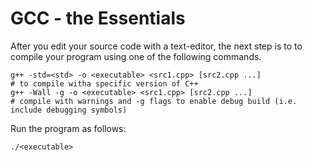 # GCC - the Essentials

After you edit your source code with a text-editor, the next step is to to compile your program using one of the following commands.

```Shell
g++ -std=<std> -o <executable> <src1.cpp> [src2.cpp ...]              # to compile witha specific version of C++
g++ -Wall -g -o <executable> <src1.cpp> [src2.cpp ...]                # compile with warnings and -g flags to enable debug build (i.e. include debugging symbols)
```

Run the program as follows:

```Shell
./<executable>
```
